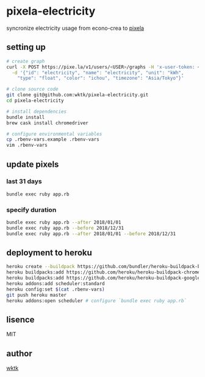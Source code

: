 # pixela-electricity

syncronize electricity usage from econo-crea to [pixela](https://pixe.la)

## setting up

```sh
# create graph
curl -X POST https://pixe.la/v1/users/<USER>/graphs -H 'x-user-token: <token>' \
  -d '{"id": "electricity", "name": "electricity", "unit": "kWh",
    "type": "float", "color": "ichou", "timezone": "Asia/Tokyo"}'

# clone source code
git clone git@github.com:wktk/pixela-electricity.git
cd pixela-electricity

# install dependencies
bundle install
brew cask install chromedriver

# configure environmental variables
cp .rbenv-vars.example .rbenv-vars
vim .rbenv-vars
```

## update pixels

### last 31 days

```sh
bundle exec ruby app.rb
```

### specify duration

```sh
bundle exec ruby app.rb --after 2018/01/01
bundle exec ruby app.rb --before 2018/12/31
bundle exec ruby app.rb --after 2018/01/01 --before 2018/12/31
```

## deployment to heroku

```sh
heroku create --buildpack https://github.com/bundler/heroku-buildpack-bundler2.git
heroku buildpacks:add https://github.com/heroku/heroku-buildpack-chromedriver.git
heroku buildpacks:add https://github.com/heroku/heroku-buildpack-google-chrome.git
heroku addons:add scheduler:standard
heroku config:set $(cat .rbenv-vars)
git push heroku master
heroku addons:open scheduler # configure `bundle exec ruby app.rb`
```

## lisence

MIT

## author

[wktk](https://github.com/wktk)
